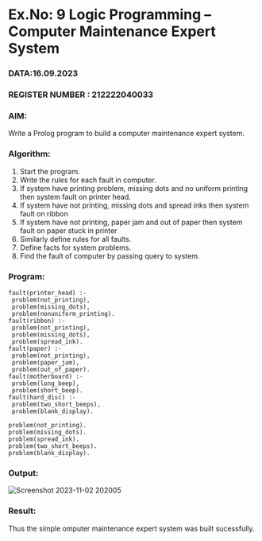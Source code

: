 # Ex.No: 9  Logic Programming –  Computer Maintenance Expert System                             

### DATA:16.09.2023
### REGISTER NUMBER : 212222040033
### AIM: 
Write a Prolog program to build a computer maintenance expert system.
###  Algorithm:
1. Start the program.
2. Write the rules for each fault in computer.
3. If system have printing problem, missing dots and no uniform printing then system fault on printer head.
4. If system have not printing, missing dots and spread inks then system fault on ribbon
5. If system have not printing, paper jam and out of paper then system fault on paper stuck in printer
6. Similarly define rules for all faults.
7. Define facts for system problems.
8. Find the fault of computer by passing query to system.
     
### Program:
```
fault(printer_head) :-
 problem(not_printing),
 problem(missing_dots),
 problem(nonuniform_printing).
fault(ribbon) :-
 problem(not_printing),
 problem(missing_dots),
 problem(spread_ink).
fault(paper) :-
 problem(not_printing),
 problem(paper_jam),
 problem(out_of_paper).
fault(motherboard) :-
 problem(long_beep),
 problem(short_beep).
fault(hard_disc) :-
 problem(two_short_beeps),
 problem(blank_display).

problem(not_printing).
problem(missing_dots).
problem(spread_ink).
problem(two_short_beeps).
problem(blank_display). 
```
### Output:
![Screenshot 2023-11-02 202005](https://github.com/DhanalakshmiCSE/AI_Lab_2023-24/assets/119477832/105f58cb-d9f5-44d0-93ab-41746c0ab3ed)



### Result:
Thus the simple omputer maintenance expert system was built sucessfully.
